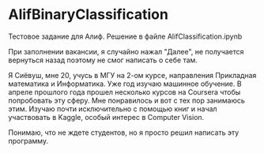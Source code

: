 # AlifBinaryClassification
Тестовое задание для Алиф. Решение в файле AlifClassification.ipynb

При заполнении вакансии, я случайно нажал "Далее", не получается вернуться назад поэтому не смог написать о себе там.

Я Сиёвуш, мне 20, учусь в МГУ на 2-ом курсе, направления Прикладная математика и Информатика. Уже год изучаю машинное обучение. В апреле прошлого года прошел несколько курсов на Coursera чтобы попробовать эту сферу. Мне понравилось и вот с тех пор занимаюсь этим. Изучаю почти исключительно с помощью книг и начал участвовать в Kaggle, особый интерес в Computer Vision.

Понимаю, что не ждете студентов, но я просто решил написать эту программу.
